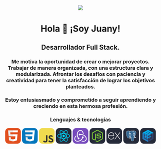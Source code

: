 
<div id="header" align="center">
    <img src="https://i.giphy.com/media/v1.Y2lkPTc5MGI3NjExZnFrNjM4ZWM3a3M5Y3kwMmV1dGR5enFoaXJhMmN4M3Nwem14ODBibyZlcD12MV9pbnRlcm5hbF9naWZfYnlfaWQmY3Q9Zw/4H3Ii5eLChYul9p7NL/giphy-downsized-large.gif" width="400" >
    <h1 align="center">Hola 👋 ¡Soy Juany!</h1>
    <h2 align="center"> Desarrollador Full Stack. </h2>
    <h3 align="center"> Me motiva la oportunidad de crear o mejorar proyectos. Trabajar de manera organizada, con una estructura clara y modularizada. Afrontar los desafíos con paciencia y creatividad para tener la satisfacción de lograr los objetivos planteados. </h3>
    <h3 align="center"> Estoy entusiasmado y comprometido a seguir aprendiendo y creciendo en esta hermosa profesión.</h3>
</div>
<div align="center">
    <h3>Lenguajes & tecnologías</h3>
    <div>
        <img src="https://github.com/tandpfun/skill-icons/blob/main/icons/HTML.svg" title="HTML5"  alt="HTML" width="50" height="50"/>
        <img src="https://github.com/tandpfun/skill-icons/blob/main/icons/CSS.svg" title="CSS3"  alt="CSS" width="50" height="50"/>
        <img src="https://github.com/tandpfun/skill-icons/blob/main/icons/JavaScript.svg" title="javaScript"  alt="javaScript" width="50" height="50"/>
        <img src="https://github.com/tandpfun/skill-icons/blob/main/icons/React-Dark.svg" title="react"  alt="react" width="50" height="50"/>
        <img src="https://github.com/tandpfun/skill-icons/blob/main/icons/Redux.svg" title="redux"  alt="redux" width="50" height="50"/>
        <img src="https://github.com/tandpfun/skill-icons/blob/main/icons/NodeJS-Dark.svg" title="NodeJS"  alt="NodeJS" width="50" height="50"/>
        <img src="https://github.com/tandpfun/skill-icons/blob/main/icons/ExpressJS-Dark.svg" title="ExpressJS"  alt="ExpressJS" width="50" height="50"/>
        <img src="https://github.com/tandpfun/skill-icons/blob/main/icons/PostgreSQL-Dark.svg" title="PostgreSQL"  alt="PostgreSQL" width="50" height="50"/>
        <img src="https://github.com/tandpfun/skill-icons/blob/main/icons/Sequelize-Dark.svg" title="Sequelize"  alt="Sequelize" width="50" height="50"/>
    </div>
</div>
<!--
**Juany313/Juany313** is a ✨ _special_ ✨ repository because its `README.md` (this file) appears on your GitHub profile.

Here are some ideas to get you started:

- 🔭 I’m currently working on ...
- 🌱 I’m currently learning ...
- 👯 I’m looking to collaborate on ...
- 🤔 I’m looking for help with ...
- 💬 Ask me about ...
- 📫 How to reach me: ...
- 😄 Pronouns: ...
- ⚡ Fun fact: ...
-->
